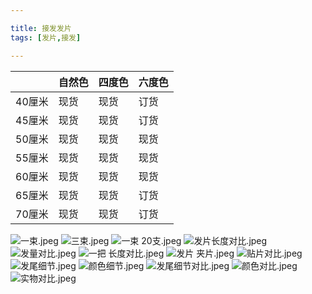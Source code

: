 ```yaml
---

title: 接发发片
tags: [发片,接发]

---
```


|        | 自然色 | 四度色 | 六度色 |
|--------|--------|--------|--------|
| 40厘米 | 现货   | 现货   | 订货   |
| 45厘米 | 现货   | 现货   | 订货   |
| 50厘米 | 现货   | 现货   | 现货   |
| 55厘米 | 现货   | 现货   | 现货   |
| 60厘米 | 现货   | 现货   | 现货   |
| 65厘米 | 现货   | 现货   | 订货   |
| 70厘米 | 现货   | 现货   | 订货   |

![一束.jpeg](/image/loxorG.jpeg)
![三束.jpeg](/image/fnqEsh.jpeg)
![一束 20支.jpeg](/image/GyUFNe.jpeg)
![发片长度对比.jpeg](/image/YNDUqv.jpeg)
![发量对比.jpeg](/image/t9Btni.jpeg)
![一把 长度对比.jpeg](/image/XX0xZt.jpeg)
![发片 夹片.jpeg](/image/ZHPMxf.jpeg)
![贴片对比.jpeg](/image/NUSIpS.jpeg)
![发尾细节.jpeg](/image/zBfJgW.jpeg)
![颜色细节.jpeg](/image/vdWFv7.jpeg)
![发尾细节对比.jpeg](/image/1RHdld.jpeg)
![颜色对比.jpeg](/image/YqFuxH.jpeg)
![实物对比.jpeg](/image/2SBkSp.jpeg)


